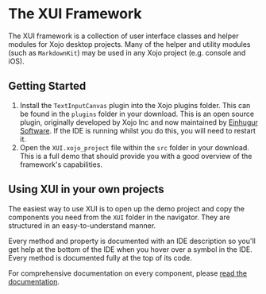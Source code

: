 # The XUI Framework

The XUI framework is a collection of user interface classes and helper modules for Xojo desktop projects. Many of the helper and utility modules (such as `MarkdownKit`) may be used in any Xojo project (e.g. console and iOS).

## Getting Started

1. Install the `TextInputCanvas` plugin into the Xojo plugins folder. This can be found in the `plugins` folder in your download. This is an open source plugin, originally developed by Xojo Inc and now maintained by [Einhugur Software]. If the IDE is running whilst you do this, you will need to restart it.
2. Open the `XUI.xojo_project` file within the `src` folder in your download. This is a full demo that should provide you with a good overview of the framework's capabilities.

## Using XUI in your own projects

The easiest way to use XUI is to open up the demo project and copy the components you need from the `XUI` folder in the navigator. They are structured in an easy-to-understand manner.

Every method and property is documented with an IDE description so you'll get help at the bottom of the IDE when you hover over a symbol in the IDE. Every method is documented fully at the top of its code.

For comprehensive documentation on every component, please [read the documentation][docs].

[Einhugur Software]: https://einhugur.com
[demo]: https://xui.software/products/xui-desktop/demo/
[docs]: https://gkjpettet.github.io/XUI/
